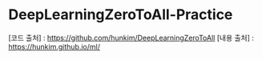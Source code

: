 # DeepLearningZeroToAll-Practice
[코드 출처] : https://github.com/hunkim/DeepLearningZeroToAll
[내용 출처] : https://hunkim.github.io/ml/

